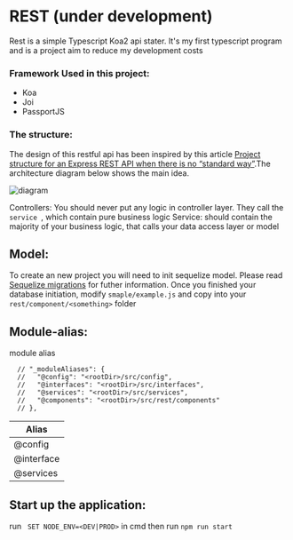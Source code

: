 # REST (under development)

Rest is a simple Typescript Koa2 api stater. It's my first typescript program and is a project aim to reduce my development costs

### Framework Used in this project:

- Koa
- Joi
- PassportJS

### The structure:

The design of this restful api has been inspired by this article [Project structure for an Express REST API when there is no “standard way”](https://www.coreycleary.me/project-structure-for-an-express-rest-api-when-there-is-no-standard-way/).The architecture diagram below shows the main idea.  

![diagram](https://i2.wp.com/www.coreycleary.me/wp-content/uploads/2018/11/Express-REST-API-Struc.png?w=741&ssl=1)

Controllers: You should never put any logic in controller layer. They call the ```service ```, which contain pure business logic
Service: should contain the majority of your business logic, that calls your data access layer or model

## Model:
To create an new project you will need to init sequelize model. Please  read [Sequelize migrations](https://sequelize.org/v5/manual/migrations.html "Sequelize migrations") for futher information. Once you finished your database initiation,  modify  ```smaple/example.js```  and copy into your ```rest/component/<something>``` folder 
  

## Module-alias:

module alias 

```
  // "_moduleAliases": {
  //   "@config": "<rootDir>/src/config",
  //   "@interfaces": "<rootDir>/src/interfaces",
  //   "@services": "<rootDir>/src/services",
  //   "@components": "<rootDir>/src/rest/components"
  // },
  ```
| Alias     |
|-----------|
| @config   |
| @interface|
| @services |

## Start up the application:

run ``` SET NODE_ENV=<DEV|PROD>``` in cmd then run ``` npm run start ```

